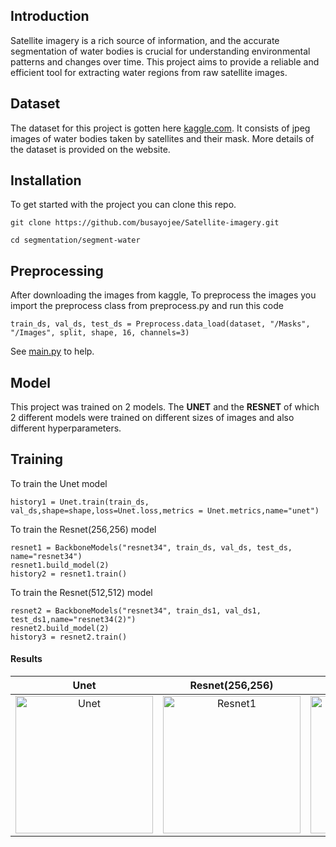 ## Introduction
Satellite imagery is a rich source of information, and the accurate segmentation of water bodies is crucial for understanding environmental patterns and changes over time. This project aims to provide a reliable and efficient tool for extracting water regions from raw satellite images.

## Dataset
The dataset for this project is gotten here [kaggle.com](https://www.kaggle.com/datasets/franciscoescobar/satellite-images-of-water-bodies). It consists of jpeg images of water bodies taken by satellites and their mask. More details of the dataset is provided on the website.

## Installation
To get started with the project you can clone this repo. 

```git clone https://github.com/busayojee/Satellite-imagery.git```

```cd segmentation/segment-water```

## Preprocessing
After downloading the images from kaggle, To preprocess the images you import the preprocess class from preprocess.py and run this code 

```train_ds, val_ds, test_ds = Preprocess.data_load(dataset, "/Masks", "/Images", split, shape, 16, channels=3)```

See [main.py](https://github.com/busayojee/Satellite-imagery/blob/main/segmentation/segment-water/main.py) to help.


## Model
This project was trained on 2 models. The <b>UNET</b> and the <b>RESNET</b> of which 2 different models were trained on different sizes of images and also different hyperparameters. 

## Training
To train the Unet model

```history1 = Unet.train(train_ds, val_ds,shape=shape,loss=Unet.loss,metrics = Unet.metrics,name="unet")```

To train the Resnet(256,256) model

```
resnet1 = BackboneModels("resnet34", train_ds, val_ds, test_ds, name="resnet34")
resnet1.build_model(2)
history2 = resnet1.train()
```

To train the Resnet(512,512) model
```
resnet2 = BackboneModels("resnet34", train_ds1, val_ds1, test_ds1,name="resnet34(2)")
resnet2.build_model(2)
history3 = resnet2.train()
```

#### Results

| Unet | Resnet(256,256) | Resnet(512,512)
:--------:|:--------:|:--------:
|<img width="220" alt="Unet" src="https://github.com/busayojee/Satellite-imagery/blob/main/segmentation/segment-water/results/history_unet.png">|<img width="220" alt="Resnet1" src="https://github.com/busayojee/Satellite-imagery/blob/main/segmentation/segment-water/results/history_resnet34.png">|<img width="220" alt="Resnet2" src="https://github.com/busayojee/Satellite-imagery/blob/main/segmentation/segment-water/results/historyresnet34(2).png">|
